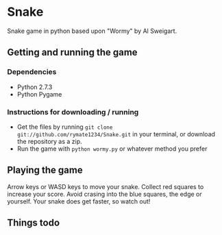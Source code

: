 Snake
=====

Snake game in python based upon "Wormy" by Al Sweigart.

## Getting and running the game
### Dependencies
* Python 2.7.3 
* Python Pygame

### Instructions for downloading / running

* Get the files by running `git clone git://github.com/rymate1234/Snake.git` in your terminal, or download the repository as a zip.
* Run the game with `python wormy.py` or whatever method you prefer

## Playing the game
Arrow keys or WASD keys to move your snake. Collect red squares to increase your score. Avoid crasing into the blue squares, the edge or yourself. Your snake does get faster, so watch out!

## Things todo
